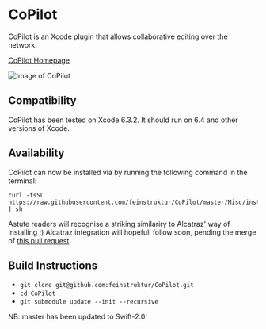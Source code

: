 # CoPilot

CoPilot is an Xcode plugin that allows collaborative editing over the network.

[CoPilot Homepage](http://feinstruktur.com/copilot)

![Image of CoPilot](https://raw.githubusercontent.com/feinstruktur/CoPilot/master/Misc/screenshot-readme.png)

## Compatibility

CoPilot has been tested on Xcode 6.3.2. It should run on 6.4 and other versions of Xcode.

## Availability

CoPilot can now be installed via by running the following command in the terminal:
```
curl -fsSL https://raw.githubusercontent.com/feinstruktur/CoPilot/master/Misc/install.sh | sh
```
Astute readers will recognise a striking similariry to Alcatraz' way of installing :) Alcatraz integration will hopefull follow soon, pending the merge of [this pull request](https://github.com/supermarin/Alcatraz/pull/295).

## Build Instructions

- `git clone git@github.com:feinstruktur/CoPilot.git`
- `cd CoPilot`
- `git submodule update --init --recursive`

NB: master has been updated to Swift-2.0!
